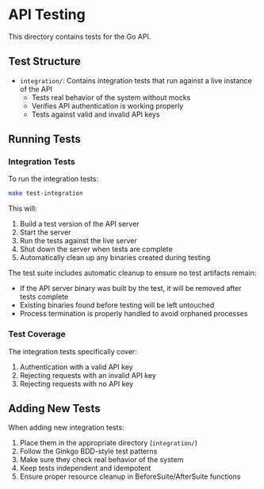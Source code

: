 # API Testing

This directory contains tests for the Go API.

## Test Structure

- `integration/`: Contains integration tests that run against a live instance of the API
  - Tests real behavior of the system without mocks
  - Verifies API authentication is working properly
  - Tests against valid and invalid API keys

## Running Tests

### Integration Tests

To run the integration tests:

```bash
make test-integration
```

This will:
1. Build a test version of the API server
2. Start the server
3. Run the tests against the live server
4. Shut down the server when tests are complete
5. Automatically clean up any binaries created during testing

The test suite includes automatic cleanup to ensure no test artifacts remain:
- If the API server binary was built by the test, it will be removed after tests complete
- Existing binaries found before testing will be left untouched
- Process termination is properly handled to avoid orphaned processes

### Test Coverage

The integration tests specifically cover:

1. Authentication with a valid API key
2. Rejecting requests with an invalid API key
3. Rejecting requests with no API key

## Adding New Tests

When adding new integration tests:

1. Place them in the appropriate directory (`integration/`)
2. Follow the Ginkgo BDD-style test patterns
3. Make sure they check real behavior of the system
4. Keep tests independent and idempotent
5. Ensure proper resource cleanup in BeforeSuite/AfterSuite functions 